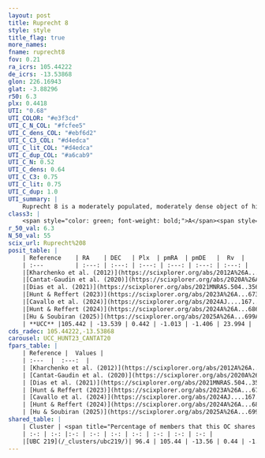 ```yaml
---
layout: post
title: Ruprecht 8
style: style
title_flag: true
more_names: 
fname: ruprecht8
fov: 0.21
ra_icrs: 105.44222
de_icrs: -13.53868
glon: 226.16943
glat: -3.88296
r50: 6.3
plx: 0.4418
UTI: "0.68"
UTI_COLOR: "#e3f3cd"
UTI_C_N_COL: "#fcfee5"
UTI_C_dens_COL: "#ebf6d2"
UTI_C_C3_COL: "#d4edca"
UTI_C_lit_COL: "#d4edca"
UTI_C_dup_COL: "#a6cab9"
UTI_C_N: 0.52
UTI_C_dens: 0.64
UTI_C_C3: 0.75
UTI_C_lit: 0.75
UTI_C_dup: 1.0
UTI_summary: |
    Ruprecht 8 is a moderately populated, moderately dense object of high C3 quality. It is well-studied in the literature. This object shares a large percentage of members with a later reported entry.
class3: |
    <span style="color: green; font-weight: bold;">A</span><span style="color: #FFC300; font-weight: bold;">B</span>
r_50_val: 6.3
N_50_val: 55
scix_url: Ruprecht%208
posit_table: |
    | Reference    | RA    | DEC   | Plx  | pmRA  | pmDE   |  Rv  |
    | :---         | :---: | :---: | :---: | :---: | :---: | :---: |
    |[Kharchenko et al. (2012)](https://scixplorer.org/abs/2012A%26A...543A.156K) | 105.438 | -13.56 | -- | 1.17 | -0.26 | -- |
    |[Cantat-Gaudin et al. (2020)](https://scixplorer.org/abs/2020A%26A...640A...1C) | 105.424 | -13.539 | 0.444 | -1.02 | -1.424 | -- |
    |[Dias et al. (2021)](https://scixplorer.org/abs/2021MNRAS.504..356D) | 105.423 | -13.527 | 0.453 | -1.02 | -1.433 | -- |
    |[Hunt & Reffert (2023)](https://scixplorer.org/abs/2023A%26A...673A.114H) | 105.43 | -13.539 | 0.449 | -1.001 | -1.385 | 46.271 |
    |[Cavallo et al. (2024)](https://scixplorer.org/abs/2024AJ....167...12C) | 105.471 | -13.552 | 0.451 | -- | -- | -- |
    |[Hunt & Reffert (2024)](https://scixplorer.org/abs/2024A%26A...686A..42H) | 105.43 | -13.539 | 0.449 | -1.001 | -1.385 | 46.271 |
    |[Hu & Soubiran (2025)](https://scixplorer.org/abs/2025A%26A...699A.246H) | 105.471 | -13.552 | -- | -- | -- | -- |
    | **UCC** |105.442 | -13.539 | 0.442 | -1.013 | -1.406 | 23.994 | 
cds_radec: 105.44222,-13.53868
carousel: UCC_HUNT23_CANTAT20
fpars_table: |
    | Reference |  Values |
    | :---  |  :---:  |
    | [Kharchenko et al. (2012)](https://scixplorer.org/abs/2012A%26A...543A.156K) | `e_bv=0.458, distance=2190, log_age=8.845` |
    | [Cantat-Gaudin et al. (2020)](https://scixplorer.org/abs/2020A%26A...640A...1C) | `AVNN=1.03, DMNN=11.76, AgeNN=8.6` |
    | [Dias et al. (2021)](https://scixplorer.org/abs/2021MNRAS.504..356D) | `Av=1.354, Dist=1833, logage=8.589, [Fe/H]=-0.086` |
    | [Hunt & Reffert (2023)](https://scixplorer.org/abs/2023A%26A...673A.114H) | `AV50=1.025, diffAV50=0.66, MOD50=11.578, logAge50=8.635` |
    | [Cavallo et al. (2024)](https://scixplorer.org/abs/2024AJ....167...12C) | `AV50=0.98, dMod50=11.67, logAge50=8.75, [Fe/H]50=0.61` |
    | [Hunt & Reffert (2024)](https://scixplorer.org/abs/2024A%26A...686A..42H) | `MassJ=515.452` |
    | [Hu & Soubiran (2025)](https://scixplorer.org/abs/2025A%26A...699A.246H) | `MA22=-0.26, MA23f=-0.34, MZ23=-0.36, MK24=-0.17, MF24=-0.18` |
shared_table: |
    | Cluster | <span title="Percentage of members that this OC shares with the ones listed">%</span>   | RA   | DEC   | Plx   | pmRA  | pmDE  | Rv | UTI |
    | :-: | :-: |:-: | :-: | :-: | :-: | :-: | :-: | :-: |
    |[UBC 219](/_clusters/ubc219/)| 96.4 | 105.44 | -13.56 | 0.44 | -1.01 | -1.4 | 23.99 |0.09 |
---
```

